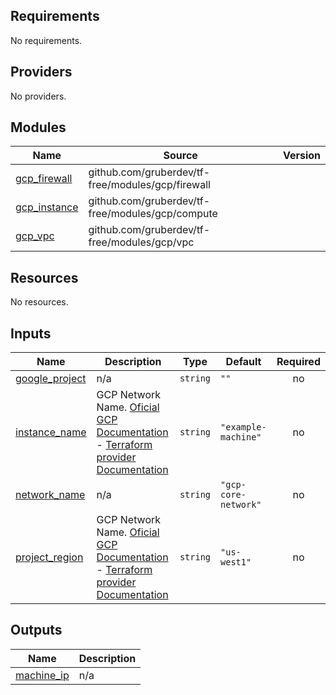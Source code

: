 <!-- BEGIN_TF_DOCS -->
## Requirements

No requirements.

## Providers

No providers.

## Modules

| Name | Source | Version |
|------|--------|---------|
| <a name="module_gcp_firewall"></a> [gcp\_firewall](#module\_gcp\_firewall) | github.com/gruberdev/tf-free/modules/gcp/firewall |  |
| <a name="module_gcp_instance"></a> [gcp\_instance](#module\_gcp\_instance) | github.com/gruberdev/tf-free/modules/gcp/compute |  |
| <a name="module_gcp_vpc"></a> [gcp\_vpc](#module\_gcp\_vpc) | github.com/gruberdev/tf-free/modules/gcp/vpc |  |

## Resources

No resources.

## Inputs

| Name | Description | Type | Default | Required |
|------|-------------|------|---------|:--------:|
| <a name="input_google_project"></a> [google\_project](#input\_google\_project) | n/a | `string` | `""` | no |
| <a name="input_instance_name"></a> [instance\_name](#input\_instance\_name) | GCP Network Name. [Oficial GCP Documentation](https://cloud.google.com/compute/docs/machine-types) - [Terraform provider Documentation](https://registry.terraform.io/providers/hashicorp/google/latest/docs/resources/compute_instance#machine_type) | `string` | `"example-machine"` | no |
| <a name="input_network_name"></a> [network\_name](#input\_network\_name) | n/a | `string` | `"gcp-core-network"` | no |
| <a name="input_project_region"></a> [project\_region](#input\_project\_region) | GCP Network Name. [Oficial GCP Documentation](https://cloud.google.com/compute/docs/machine-types) - [Terraform provider Documentation](https://registry.terraform.io/providers/hashicorp/google/latest/docs/resources/compute_instance#machine_type) | `string` | `"us-west1"` | no |

## Outputs

| Name | Description |
|------|-------------|
| <a name="output_machine_ip"></a> [machine\_ip](#output\_machine\_ip) | n/a |
<!-- END_TF_DOCS -->